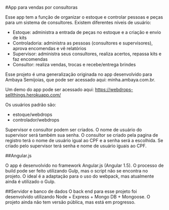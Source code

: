#App para vendas por consultoras

Esse app tem a função de organizar o estoque e controlar pessoas e peças para um sistema de consultores.
Existem diferentes níveis de usuário:
- Estoque: administra a entrada de peças no estoque e a criação e envio de kits
- Controladoria: administra as pessoas (consultores e supervisores), aprova encomendas e vê relatórios
- Supervisor: administra seus consultores, realiza acertos, repassa kits e faz encomendas
- Consultor: realiza vendas, trocas e recebe/entrega brindes

Esse projeto é uma generalização originada no app desenvolvido para Ambaya Semijoias, que pode ser acessado aqui: minha.ambaya.com.br.

Um demo do app pode ser acessado aqui: https://webdrops-sellthings.herokuapp.com/

Os usuários padrão são: 
- estoque/webdrops
- controlador/webdrops

Supervisor e consultor podem ser criados. O nome de usuário do supervisor será também sua senha.
O consultor se criado pela pagina de registro terá o nome de usuário igual ao CPF e a senha será a escolhida.
Se criado pelo supervisor terá senha e nome de usuário iguais ao CPF.

##Angular.js

O app é desenvolvido no framework Angular.js (Angular 1.5). O processo de build pode ser feito utilizando Gulp, mas o script não se encontra no projeto. O ideal é a adaptação para o uso do webpack, mas atualmente ainda é utilizado o Gulp.

##Servidor e banco de dados
O back end para esse projeto foi desenvolvido utilizando Node + Express + Mongo DB + Mongoose. O projeto ainda não tem versão pública, mas está em progresso.
